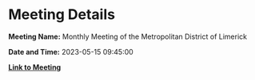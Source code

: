 # Meeting Details

**Meeting Name:** Monthly Meeting of the Metropolitan District of Limerick

**Date and Time:** 2023-05-15 09:45:00

**[Link to Meeting](https://www.limerick.ie/council/whats-on/monthly-meeting-of-the-metropolitan-district-of-limerick-2)**
